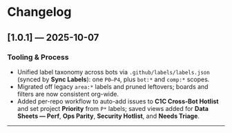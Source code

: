 # Changelog
## [1.0.1] — 2025-10-07
### Tooling & Process
- Unified label taxonomy across bots via `.github/labels/labels.json` (synced by **Sync Labels**): one `P0–P4`, plus `bot:*` and `comp:*` scopes.
- Migrated off legacy `area:*` labels and pruned leftovers; boards and filters are now consistent org-wide.
- Added per-repo workflow to auto-add issues to **C1C Cross-Bot Hotlist** and set project **Priority** from `P*` labels; saved views added for **Data Sheets — Perf**, **Ops Parity**, **Security Hotlist**, and **Needs Triage**.

________________________________________________
